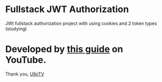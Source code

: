 # Fullstack JWT Authorization

JWt fullstack authorization project with using cookies and 2 token types (studying)

# Developed by [this guide](https://www.youtube.com/watch?v=fN25fMQZ2v0) on YouTube.

Thank you, [UlbiTV](https://github.com/utimur)
